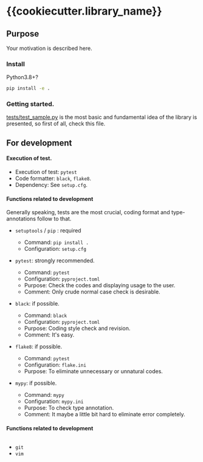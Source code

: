 # {{cookiecutter.library_name}}  

## Purpose

Your motivation is described here.   

### Install

Python3.8+?  

```bat
pip install -e .
```

### Getting started.   

[tests/test_sample.py](./tests/test_sample.py) is the most basic and fundamental idea of the library is presented, 
so first of all, check this file.    


## For development

#### Execution of test.

* Execution of test: `pytest`
* Code formatter: `black`, `flake8`. 
* Dependency: See `setup.cfg`. 

#### Functions related to development  

Generally speaking, tests are the most crucial, coding format and type-annotations follow to that.   


* `setuptools` / `pip` : required
    - Command: `pip install .` 
    - Configuration: `setup.cfg`

* `pytest`: strongly recommended.
    - Command: `pytest`
    - Configuration: `pyproject.toml`
    - Purpose: Check the codes and displaying usage to the user.  
    - Comment: Only crude normal case check is desirable. 

* `black`: if possible. 
    - Command: `black`
    - Configuration: `pyproject.toml`
    - Purpose: Coding style check and revision.
    - Comment: It's easy.  

* `flake8`: if possible. 
    - Command: `pytest`
    - Configuration: `flake.ini`
    - Purpose: To eliminate unnecessary or unnatural codes.  

* `mypy`: if possible. 
    - Command: `mypy`
    - Configuration: `mypy.ini`
    - Purpose: To check type annotation.
    - Comment: It maybe a little bit hard to eliminate error completely.  

#### Functions related to development  

```
```

* `git`
* `vim` 

